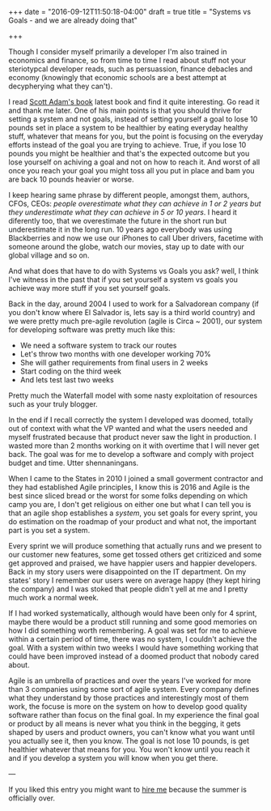 +++
date = "2016-09-12T11:50:18-04:00"
draft = true
title = "Systems vs Goals - and we are already doing that"

+++

Though I consider myself primarily a developer I'm also trained in economics and finance, so from time to time I read about stuff not your steriotypcal developer reads, such as persuassion, finance debacles and economy (knowingly that economic schools are a best attempt at decypherying what they can't).

I read [Scott Adam's book](http://amzn.to/1oTGu8x) latest book and find it quite interesting. Go read it and thank me later.
One of his main points is that you should thrive for setting a system and not goals, instead of setting yourself a goal to lose 10 pounds set in place a system to be healthier by eating everyday healthy stuff, whatever that means for you, but the point is focusing on the everyday efforts instead of the goal you are trying to achieve. True, if you lose 10 pounds you might be healthier and that's the expected outcome but you lose yourself on achiving a goal and not on how to reach it. And worst of all once you reach your goal you might toss all you put in place and bam you are back 10 pounds heavier or worse.

I keep hearing same phrase by different people, amongst them, authors, CFOs, CEOs: *people overestimate what they can achieve in 1 or 2 years but they underestimate what they can achieve in 5 or 10 years*. I heard it diferently too, that we overestimate the future in the short run but underestimate it in the long run. 10 years ago everybody was using Blackberries and now we use our iPhones to call Uber drivers, facetime with someone around the globe, watch our movies, stay up to date with our global village and so on.

And what does that have to do with Systems vs Goals you ask? well, I think I've witness in the past that if you set yourself a system vs goals you achieve way more stuff if you set yourself goals.

Back in the day, around 2004 I used to work for a Salvadorean company (if you don't know where El Salvador is, lets say is a third world country) and we were pretty much pre-agile revolution (agile is Circa ~ 2001), our system for developing software was pretty much like this:

* We need a software system to track our routes
* Let's throw two months with one developer working 70%
* She will gather requirements from final users in 2 weeks
* Start coding on the third week
* And lets test last two weeks

Pretty much the Waterfall model with some nasty exploitation of resources such as your truly blogger.

In the end if I recall correctly the system I developed was doomed, totally out of context with what the VP wanted and what the users needed and myself frustrated because that product never saw the light in production. I wasted more than 2 months working on it with overtime that I will never get back. The goal was for me to develop a software and comply with project budget and time. Utter shennaningans.

When I came to the States in 2010 I joined a small goverment contractor and they had established Agile principles, I know this is 2016 and Agile is the best since sliced bread or the worst for some folks depending on which camp you are, I don't get religious on either one but what I can tell you is that an agile shop establishes a *system*, you set goals for every sprint, you do estimation on the roadmap of your product and what not, the important part is you set a system.

Every sprint we will produce something that actually runs and we present to our customer new features, some get tossed others get critiziced and some get approved and praised, we have happier users and happier developers. Back in my story users were disappointed on the IT department. On my states' story I remember our users were on average happy (they kept hiring the company) and I was stoked that people didn't yell at me and I pretty much work a normal week.

If I had worked systematically, although would have been only for 4 sprint, maybe there would be a product still running and some good memories on how I did something worth remembering. A goal was set for me to achieve within a certain period of time, there was no system, I couldn't achieve the goal. With a system within two weeks I would have something working that could have been improved instead of a doomed product that nobody cared about.

Agile is an umbrella of practices and over the years I've worked for more than 3 companies using some sort of agile system. Every company defines what they understand by those practices and interestingly most of them work, the focuse is more on the system on how to develop good quality software rather than focus on the final goal. In my experience the final goal or product by all means is never what you think in the begging, it gets shaped by users and product owners, you can't know what you want until you actually see it, then you know. The goal is not lose 10 pounds, is get healthier whatever that means for you. You won't know until you reach it and if you develop a system you will know when you get there.


—

If you liked this entry you might want to [hire me](http://www.linkedin.com/in/lnramirez) because the summer is officially over.
